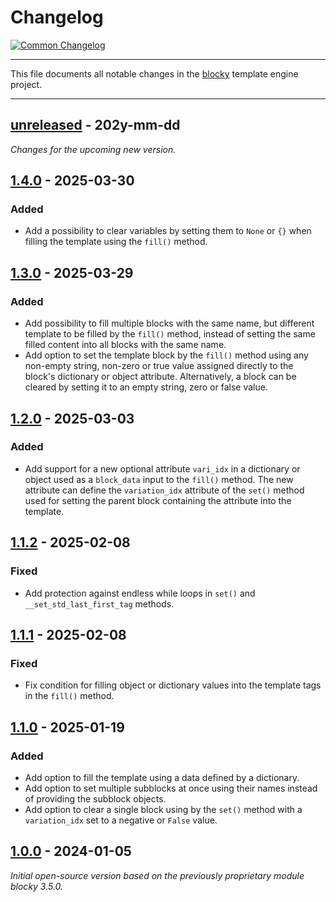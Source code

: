 # Changelog

[![Common Changelog](https://common-changelog.org/badge.svg)](https://common-changelog.org)

---

This file documents all notable changes in the [blocky](https://github.com/lubomilko/blocky)
template engine project.

---


## [unreleased] - 202y-mm-dd

*Changes for the upcoming new version.*


## [1.4.0] - 2025-03-30

### Added

- Add a possibility to clear variables by setting them to `None` or `{}` when filling the
  template using the `fill()` method.


## [1.3.0] - 2025-03-29

### Added

- Add possibility to fill multiple blocks with the same name, but different template to be
  filled by the `fill()` method, instead of setting the same filled content into all blocks
  with the same name.
- Add option to set the template block by the `fill()` method using any non-empty string,
  non-zero or true value assigned directly to the block's dictionary or object attribute.
  Alternatively, a block can be cleared by setting it to an empty string, zero or false value.


## [1.2.0] - 2025-03-03

### Added

- Add support for a new optional attribute `vari_idx` in a dictionary or object used as a
  `block_data` input to the `fill()` method. The new attribute can define the `variation_idx`
  attribute of the `set()` method used for setting the parent block containing the attribute into
  the template.


## [1.1.2] - 2025-02-08

### Fixed

- Add protection against endless while loops in `set()` and `__set_std_last_first_tag` methods.


## [1.1.1] - 2025-02-08

### Fixed

- Fix condition for filling object or dictionary values into the template tags in the `fill()` method.


## [1.1.0] - 2025-01-19

### Added

- Add option to fill the template using a data defined by a dictionary.
- Add option to set multiple subblocks at once using their names instead of providing the subblock
  objects.
- Add option to clear a single block using by the `set()` method with a `variation_idx` set to a
  negative or `False` value. 


## [1.0.0] - 2024-01-05

*Initial open-source version based on the previously proprietary module blocky 3.5.0.*


[unreleased]: https://github.com/lubomilko/blocky
[1.4.0]: https://github.com/lubomilko/blocky/releases/tag/1.4.0
[1.3.0]: https://github.com/lubomilko/blocky/releases/tag/1.3.0
[1.2.0]: https://github.com/lubomilko/blocky/releases/tag/1.2.0
[1.1.2]: https://github.com/lubomilko/blocky/releases/tag/1.1.2
[1.1.1]: https://github.com/lubomilko/blocky/releases/tag/1.1.1
[1.1.0]: https://github.com/lubomilko/blocky/releases/tag/1.1.0
[1.0.0]: https://github.com/lubomilko/blocky/releases/tag/1.0.0
